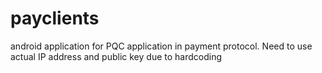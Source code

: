 # payclients
android application for PQC application in payment protocol.
Need to use actual IP address and public key due to hardcoding
